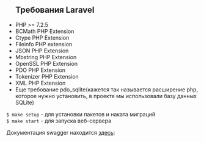 <ul>
<h2>Требования Laravel</h2>
<li>PHP >= 7.2.5</li>
<li>BCMath PHP Extension</li>
<li>Ctype PHP Extension</li>
<li>Fileinfo PHP extension</li>
<li>JSON PHP Extension</li>
<li>Mbstring PHP Extension</li>
<li>OpenSSL PHP Extension</li>
<li>PDO PHP Extension</li>
<li>Tokenizer PHP Extension</li>
<li>XML PHP Extension</li>
<li>Еще требование pdo_sqlite(кажется так называется расширение php, которое нужно установить, в проекте мы использовали базу данных SQLite)</li>
</ul>

<code>$ make setup</code> - для установки пакетов и наката миграций<br>
<code>$ make start</code> - для запуска веб-сервера<br>

Документация swagger находится <a href="http://localhost:8000/api/documentation">здесь</a>:
